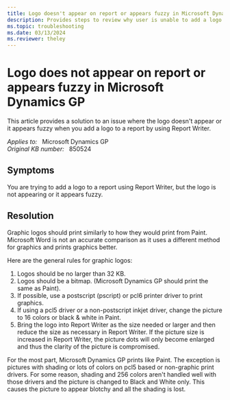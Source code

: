 ```yaml
---
title: Logo doesn't appear on report or appears fuzzy in Microsoft Dynamics GP
description: Provides steps to review why user is unable to add a logo to a report writer report.
ms.topic: troubleshooting
ms.date: 03/13/2024
ms.reviewer: theley
---
```

# Logo does not appear on report or appears fuzzy in Microsoft Dynamics GP

This article provides a solution to an issue where the logo doesn't appear or it appears fuzzy when you add a logo to a report by using Report Writer.

_Applies to:_ &nbsp; Microsoft Dynamics GP  
_Original KB number:_ &nbsp; 850524

## Symptoms

You are trying to add a logo to a report using Report Writer, but the logo is not appearing or it appears fuzzy.

## Resolution

Graphic logos should print similarly to how they would print from Paint. Microsoft Word is not an accurate comparison as it uses a different method for graphics and prints graphics better.

Here are the general rules for graphic logos:

1. Logos should be no larger than 32 KB.
2. Logos should be a bitmap. (Microsoft Dynamics GP should print the same as Paint).
3. If possible, use a postscript (pscript) or pcl6 printer driver to print graphics.
4. If using a pcl5 driver or a non-postscript inkjet driver, change the picture to 16 colors or black &amp; white in Paint.
5. Bring the logo into Report Writer as the size needed or larger and then reduce the size as necessary in Report Writer. If the picture size is increased in Report Writer, the picture dots will only become enlarged and thus the clarity of the picture is compromised.

For the most part, Microsoft Dynamics GP prints like Paint. The exception is pictures with shading or lots of colors on pcl5 based or non-graphic print drivers. For some reason, shading and 256 colors aren't handled well with those drivers and the picture is changed to Black and White only. This causes the picture to appear blotchy and all the shading is lost.
